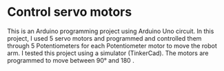 # Control servo motors
This is an Arduino programming project using Arduino Uno circuit.
In this project, I used 5 servo motors and programmed and controlled them through 5 Potentiometers  for each Potentiometer  motor to move the robot arm.
I tested this project using a simulator (TinkerCad).
The motors are programmed to move between 90° and 180 .
